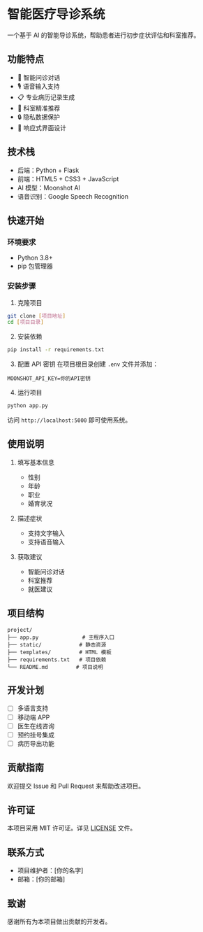
# 智能医疗导诊系统

一个基于 AI 的智能导诊系统，帮助患者进行初步症状评估和科室推荐。

## 功能特点

- 🤖 智能问诊对话
- 🎙️ 语音输入支持
- 📋 专业病历记录生成
- 🏥 科室精准推荐
- 🔒 隐私数据保护
- 📱 响应式界面设计

## 技术栈

- 后端：Python + Flask
- 前端：HTML5 + CSS3 + JavaScript
- AI 模型：Moonshot AI
- 语音识别：Google Speech Recognition

## 快速开始

### 环境要求

- Python 3.8+
- pip 包管理器

### 安装步骤

1. 克隆项目
```bash
git clone [项目地址]
cd [项目目录]
```

2. 安装依赖
```bash
pip install -r requirements.txt
```

3. 配置 API 密钥
在项目根目录创建 `.env` 文件并添加：
```plaintext
MOONSHOT_API_KEY=你的API密钥
```

4. 运行项目
```bash
python app.py
```

访问 `http://localhost:5000` 即可使用系统。

## 使用说明

1. 填写基本信息
   - 性别
   - 年龄
   - 职业
   - 婚育状况

2. 描述症状
   - 支持文字输入
   - 支持语音输入

3. 获取建议
   - 智能问诊对话
   - 科室推荐
   - 就医建议

## 项目结构

```
project/
├── app.py              # 主程序入口
├── static/            # 静态资源
├── templates/         # HTML 模板
├── requirements.txt   # 项目依赖
└── README.md         # 项目说明
```

## 开发计划

- [ ] 多语言支持
- [ ] 移动端 APP
- [ ] 医生在线咨询
- [ ] 预约挂号集成
- [ ] 病历导出功能

## 贡献指南

欢迎提交 Issue 和 Pull Request 来帮助改进项目。

## 许可证

本项目采用 MIT 许可证。详见 [LICENSE](LICENSE) 文件。

## 联系方式

- 项目维护者：[你的名字]
- 邮箱：[你的邮箱]

## 致谢

感谢所有为本项目做出贡献的开发者。
